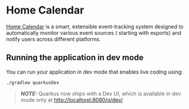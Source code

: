 # Home Calendar

[Home Calendar](https://omeln.atlassian.net/wiki/x/xIAD) is a smart, extensible event-tracking system designed to automatically monitor various event sources (
starting with esports) and notify users across different platforms.

## Running the application in dev mode

You can run your application in dev mode that enables live coding using:

```shell script
./gradlew quarkusDev
```

> **_NOTE:_**  Quarkus now ships with a Dev UI, which is available in dev mode only at <http://localhost:8080/q/dev/>.
